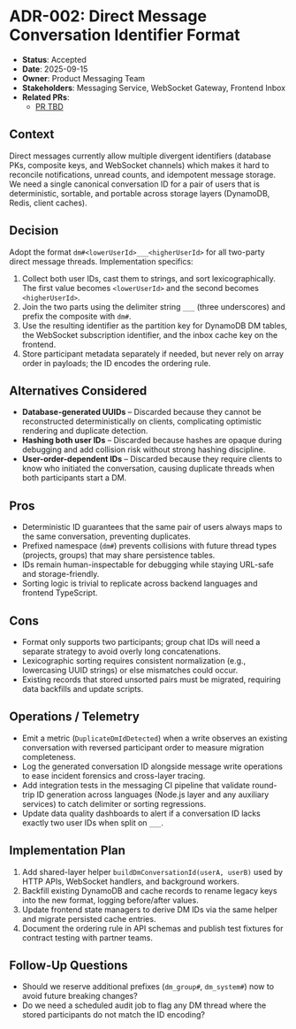 # ADR-002: Direct Message Conversation Identifier Format

- **Status**: Accepted
- **Date**: 2025-09-15
- **Owner**: Product Messaging Team
- **Stakeholders**: Messaging Service, WebSocket Gateway, Frontend Inbox
- **Related PRs**:
  - [PR TBD](https://github.com/jazbelrose/v1.2-mylg/pull/YYYY)

## Context
Direct messages currently allow multiple divergent identifiers (database PKs, composite keys, and WebSocket channels) which makes
it hard to reconcile notifications, unread counts, and idempotent message storage. We need a single canonical conversation ID for
a pair of users that is deterministic, sortable, and portable across storage layers (DynamoDB, Redis, client caches).

## Decision
Adopt the format `dm#<lowerUserId>___<higherUserId>` for all two-party direct message threads. Implementation specifics:

1. Collect both user IDs, cast them to strings, and sort lexicographically. The first value becomes `<lowerUserId>` and the
   second becomes `<higherUserId>`.
2. Join the two parts using the delimiter string `___` (three underscores) and prefix the composite with `dm#`.
3. Use the resulting identifier as the partition key for DynamoDB DM tables, the WebSocket subscription identifier, and the
   inbox cache key on the frontend.
4. Store participant metadata separately if needed, but never rely on array order in payloads; the ID encodes the ordering rule.

## Alternatives Considered
- **Database-generated UUIDs** – Discarded because they cannot be reconstructed deterministically on clients, complicating
  optimistic rendering and duplicate detection.
- **Hashing both user IDs** – Discarded because hashes are opaque during debugging and add collision risk without strong
  hashing discipline.
- **User-order-dependent IDs** – Discarded because they require clients to know who initiated the conversation, causing duplicate
  threads when both participants start a DM.

## Pros
- Deterministic ID guarantees that the same pair of users always maps to the same conversation, preventing duplicates.
- Prefixed namespace (`dm#`) prevents collisions with future thread types (projects, groups) that may share persistence tables.
- IDs remain human-inspectable for debugging while staying URL-safe and storage-friendly.
- Sorting logic is trivial to replicate across backend languages and frontend TypeScript.

## Cons
- Format only supports two participants; group chat IDs will need a separate strategy to avoid overly long concatenations.
- Lexicographic sorting requires consistent normalization (e.g., lowercasing UUID strings) or else mismatches could occur.
- Existing records that stored unsorted pairs must be migrated, requiring data backfills and update scripts.

## Operations / Telemetry
- Emit a metric (`DuplicateDmIdDetected`) when a write observes an existing conversation with reversed participant order to
  measure migration completeness.
- Log the generated conversation ID alongside message write operations to ease incident forensics and cross-layer tracing.
- Add integration tests in the messaging CI pipeline that validate round-trip ID generation across languages (Node.js layer and
  any auxiliary services) to catch delimiter or sorting regressions.
- Update data quality dashboards to alert if a conversation ID lacks exactly two user IDs when split on `___`.

## Implementation Plan
1. Add shared-layer helper `buildDmConversationId(userA, userB)` used by HTTP APIs, WebSocket handlers, and background workers.
2. Backfill existing DynamoDB and cache records to rename legacy keys into the new format, logging before/after values.
3. Update frontend state managers to derive DM IDs via the same helper and migrate persisted cache entries.
4. Document the ordering rule in API schemas and publish test fixtures for contract testing with partner teams.

## Follow-Up Questions
- Should we reserve additional prefixes (`dm_group#`, `dm_system#`) now to avoid future breaking changes?
- Do we need a scheduled audit job to flag any DM thread where the stored participants do not match the ID encoding?
